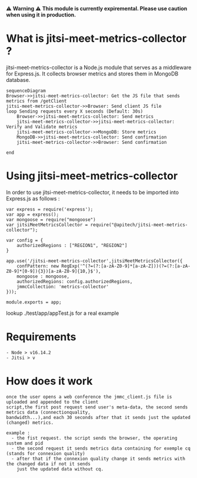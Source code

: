 :warning: **Warning** :warning:
**This module is currently expiremental. Please use caution when using it in production.**
# What is jitsi-meet-metrics-collector ?
jitsi-meet-metrics-collector is a Node.js module that serves as a middleware for Express.js. It collects browser metrics and stores them in MongoDB database.
```mermaid
sequenceDiagram
Browser->>jitsi-meet-metrics-collector: Get the JS file that sends metrics from /getClient
jitsi-meet-metrics-collector->>Browser: Send client JS file
loop Sending requests every X seconds (Default: 30s)
    Browser->>jitsi-meet-metrics-collector: Send metrics
    jitsi-meet-metrics-collector->>jitsi-meet-metrics-collector: Verify and Validate metrics
    jitsi-meet-metrics-collector->>MongoDB: Store metrics
    MongoDB->>jitsi-meet-metrics-collector: Send confirmation
    jitsi-meet-metrics-collector->>Browser: Send confirmation
    
end
```
# Using jitsi-meet-metrics-collector

In order to use jitsi-meet-metrics-collector, it needs to be imported into Express.js as follows : 

    var express = require('express');
    var app = express();
    var mongoose = require("mongoose")
    var jitsiMeetMetricsCollector = require("@apitech/jitsi-meet-metrics-collector");
    
    var config = {
        authorizedRegions : ["REGION1", "REGION2"]
    }
    
    app.use('/jitsi-meet-metrics-collector',jitsiMeetMetricsCollector({
        confPattern: new RegExp('^(?=(?:[a-zA-Z0-9]*[a-zA-Z]))(?=(?:[a-zA-Z0-9]*[0-9]){3})[a-zA-Z0-9]{10,}$'),
        mongoose : mongoose,
        authorizedRegions: config.authorizedRegions,
        jmmcCollection: 'metrics-collector'
    }));
    
    module.exports = app;

lookup ./test/app/appTest.js for a real example

# Requirements

    - Node > v16.14.2
    - Jitsi > v

# How does it work

    once the user opens a web conference the jmmc_client.js file is uploaded and appended to the client 
    script,the first post request send user's meta-data, the second sends metrics data (connectionquality,
    bandwidth...),and each 30 seconds after that it sends just the updated (changed) metrics. 

    example :
      - the fist request. the script sends the browser, the operating sustem and pid
      - the second request it sends metrics data containing for exemple cq (stands for connexion quality)
      - after that if the connexion quality change it sends metrics with the changed data if not it sends 
        just the updated data without cq.

